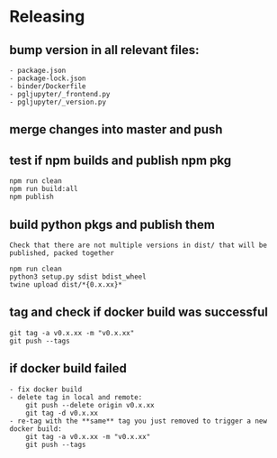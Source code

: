 # Releasing

## bump version in **all** relevant files:

    - package.json
    - package-lock.json
    - binder/Dockerfile
    - pgljupyter/_frontend.py
    - pgljupyter/_version.py

## merge changes into master and push

## test if npm builds and publish npm pkg

    npm run clean
    npm run build:all
    npm publish

## build python pkgs and publish them

    Check that there are not multiple versions in dist/ that will be published, packed together

    npm run clean
    python3 setup.py sdist bdist_wheel
    twine upload dist/*{0.x.xx}*

## tag and check if docker build was successful

    git tag -a v0.x.xx -m "v0.x.xx"
    git push --tags

## if docker build failed

    - fix docker build
    - delete tag in local and remote:
        git push --delete origin v0.x.xx
        git tag -d v0.x.xx
    - re-tag with the **same** tag you just removed to trigger a new docker build:
        git tag -a v0.x.xx -m "v0.x.xx"
        git push --tags
